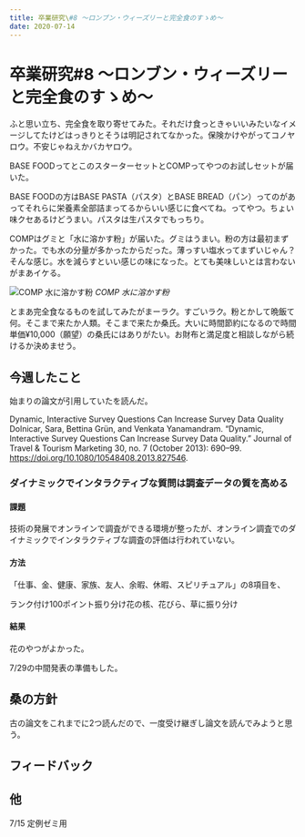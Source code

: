 ```yaml
---
title: 卒業研究\#8 〜ロンブン・ウィーズリーと完全食のすゝめ〜
date: 2020-07-14
---
```


# 卒業研究#8 〜ロンブン・ウィーズリーと完全食のすゝめ〜

ふと思い立ち、完全食を取り寄せてみた。それだけ食っときゃいいみたいなイメージしてたけどはっきりとそうは明記されてなかった。保険かけやがってコノヤロウ。不安じゃねえかバカヤロウ。

BASE FOODってとこのスターターセットとCOMPってやつのお試しセットが届いた。

BASE FOODの方はBASE PASTA（パスタ）とBASE BREAD（パン）ってのがあってそれらに栄養素全部詰まってるからいい感じに食べてね。ってやつ。ちょい味クセあるけどうまい。パスタは生パスタでもっちり。

COMPはグミと「水に溶かす粉」が届いた。グミはうまい。粉の方は最初まずかった。でも水の分量が多かったからだった。薄っすい塩水ってまずいじゃん？そんな感じ。水を減らすといい感じの味になった。とても美味しいとは言わないがまあイケる。

![COMP 水に溶かす粉](https://chankuwa.com/wp-content/uploads/2020/07/comp-1-150x150.jpg)
*COMP 水に溶かす粉*

とまあ完全食なるものを試してみたがまーラク。すごいラク。粉とかして晩飯て何。そこまで来たか人類。そこまで来たか桑氏。大いに時間節約になるので時間単価¥10,000（願望）の桑氏にはありがたい。お財布と満足度と相談しながら続けるか決めませう。

## 今週したこと

始まりの論文が引用していたを読んだ。

Dynamic, Interactive Survey Questions Can Increase Survey Data Quality
Dolnicar, Sara, Bettina Grün, and Venkata Yanamandram. “Dynamic, Interactive Survey Questions Can Increase Survey Data Quality.” Journal of Travel & Tourism Marketing 30, no. 7 (October 2013): 690–99. https://doi.org/10.1080/10548408.2013.827546.

### ダイナミックでインタラクティブな質問は調査データの質を高める

#### 課題

技術の発展でオンラインで調査ができる環境が整ったが、オンライン調査でのダイナミックでインタラクティブな調査の評価は行われていない。

#### 方法

「仕事、金、健康、家族、友人、余暇、休暇、スピリチュアル」の8項目を、

ランク付け100ポイント振り分け花の核、花びら、草に振り分け

#### 結果

花のやつがよかった。

7/29の中間発表の準備もした。

## 桑の方針

古の論文をこれまでに2つ読んだので、一度受け継ぎし論文を読んでみようと思う。

## フィードバック

## 他

7/15 定例ゼミ用